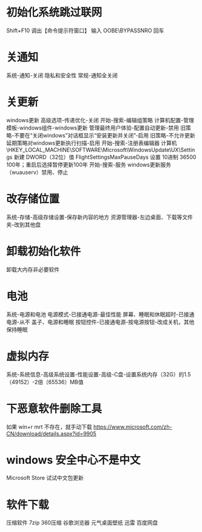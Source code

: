 # 初始化系统跳过联网
Shift+F10 调出【命令提示符窗口】
输入 OOBE\BYPASSNRO 回车

# 关通知
系统-通知-关闭
隐私和安全性
	常规-通知全关闭
	
# 关更新
windows更新
	高级选项-传递优化-关闭
开始-搜索-编辑组策略
	计算机配置-管理模板-windows组件-windows更新
		管理最终用户体验-配置自动更新-禁用
		旧策略-不要在“关闭windows”对话框显示“安装更新并关闭”-启用
		旧策略-不允许更新延期策略对windows更新执行扫描-启用
开始-搜索-注册表编辑器
	计算机\HKEY_LOCAL_MACHINE\SOFTWARE\Microsoft\WindowsUpdate\UX\Settings
		新建 DWORD（32位）值 FlightSettingsMaxPauseDays 设置 10进制 36500 100年；重启后选择暂停更新100年
开始-搜索-服务
	windows更新服务（wuauserv）禁用、停止

# 改存储位置
系统-存储-高级存储设置-保存新内容的地方
资源管理器-左边桌面、下载等文件夹-改到其他盘

# 卸载初始化软件
卸载大内存非必要软件

# 电池
系统-电源和电池
	电源模式-已接通电源-最佳性能
	屏幕、睡眠和休眠超时-已接通电源-从不
	盖子、电源和睡眠 按钮控件-已接通电源-按电源按钮-改成关机，其他保持睡眠

# 虚拟内存
系统-系统信息-高级系统设置-性能设置-高级-C盘-设置系统内存（32G）的1.5（49152）-2倍（65536）MB值

# 下恶意软件删除工具
如果 win+r mrt 不存在，就手动下载 https://www.microsoft.com/zh-CN/download/details.aspx?id=9905

# windows 安全中心不是中文
Microsoft Store 试试中文包更新

# 软件下载
压缩软件 7zip 360压缩
谷歌浏览器
元气桌面壁纸
迅雷
百度网盘